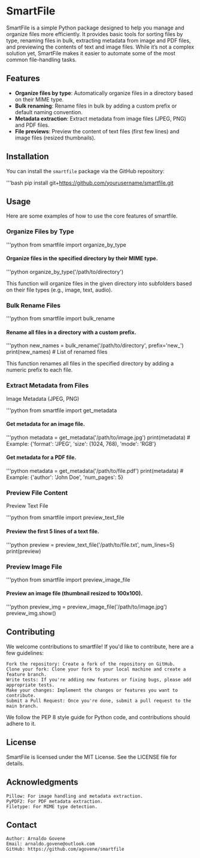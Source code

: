 # SmartFile

SmartFile is a simple Python package designed to help you manage and organize files more efficiently. It provides basic tools for sorting files by type, renaming files in bulk, extracting metadata from image and PDF files, and previewing the contents of text and image files. While it’s not a complex solution yet, SmartFile makes it easier to automate some of the most common file-handling tasks.

## Features

- **Organize files by type**: Automatically organize files in a directory based on their MIME type.
- **Bulk renaming**: Rename files in bulk by adding a custom prefix or default naming convention.
- **Metadata extraction**: Extract metadata from image files (JPEG, PNG) and PDF files.
- **File previews**: Preview the content of text files (first few lines) and image files (resized thumbnails).

## Installation

You can install the `smartfile` package via the GitHub repository:

'''bash
pip install git+https://github.com/yourusername/smartfile.git

## Usage

Here are some examples of how to use the core features of smartfile.

### Organize Files by Type

'''python
from smartfile import organize_by_type

#### Organize files in the specified directory by their MIME type.

'''python
organize_by_type('/path/to/directory')

This function will organize files in the given directory into subfolders based on their file types (e.g., image, text, audio).

### Bulk Rename Files

'''python
from smartfile import bulk_rename

#### Rename all files in a directory with a custom prefix.

'''python
new_names = bulk_rename('/path/to/directory', prefix='new_')
print(new_names)  # List of renamed files

This function renames all files in the specified directory by adding a numeric prefix to each file.

### Extract Metadata from Files

Image Metadata (JPEG, PNG)

'''python
from smartfile import get_metadata

#### Get metadata for an image file.

'''python
metadata = get_metadata('/path/to/image.jpg')
print(metadata)  # Example: {'format': 'JPEG', 'size': (1024, 768), 'mode': 'RGB'}

#### Get metadata for a PDF file.

'''python
metadata = get_metadata('/path/to/file.pdf')
print(metadata)  # Example: {'author': 'John Doe', 'num_pages': 5}

### Preview File Content

Preview Text File

'''python
from smartfile import preview_text_file

#### Preview the first 5 lines of a text file.

'''python
preview = preview_text_file('/path/to/file.txt', num_lines=5)
print(preview)

### Preview Image File

'''python
from smartfile import preview_image_file

#### Preview an image file (thumbnail resized to 100x100).

'''python
preview_img = preview_image_file('/path/to/image.jpg')
preview_img.show()

## Contributing

We welcome contributions to smartfile! If you'd like to contribute, here are a few guidelines:

    Fork the repository: Create a fork of the repository on GitHub.
    Clone your fork: Clone your fork to your local machine and create a feature branch.
    Write tests: If you're adding new features or fixing bugs, please add appropriate tests.
    Make your changes: Implement the changes or features you want to contribute.
    Submit a Pull Request: Once you're done, submit a pull request to the main branch.

We follow the PEP 8 style guide for Python code, and contributions should adhere to it.

## License

SmartFile is licensed under the MIT License. See the LICENSE file for details.

## Acknowledgments

    Pillow: For image handling and metadata extraction.
    PyPDF2: For PDF metadata extraction.
    Filetype: For MIME type detection.

## Contact

    Author: Arnaldo Govene
    Email: arnaldo.govene@outlook.com
    GitHub: https://github.com/agovene/smartfile